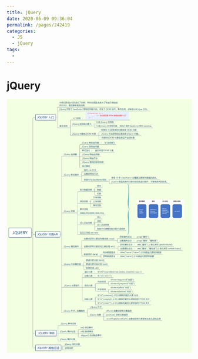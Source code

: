 ```yaml
---
title: jQuery
date: 2020-06-09 09:36:04
permalink: /pages/242419
categories: 
  - JS
  - jQuery
tags: 
  - 
---
```

# jQuery

![jQuery](../img/jQuery.png)

